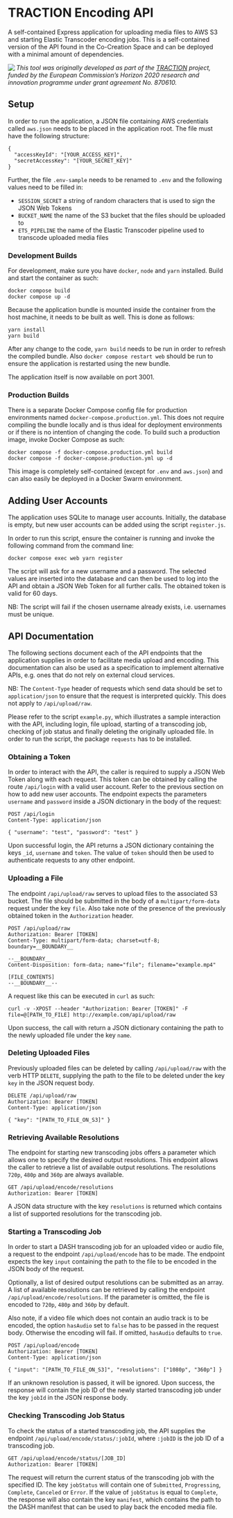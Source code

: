 # TRACTION Encoding API

A self-contained Express application for uploading media files to AWS S3 and
starting Elastic Transcoder encoding jobs. This is a self-contained version of
the API found in the Co-Creation Space and can be deployed with a minimal
amount of dependencies.

<img align="left" src="https://www.traction-project.eu/wp-content/uploads/sites/3/2020/02/Logo-cabecera-Traction.png" />
<em>This tool was originally developed as part of the <a href="https://www.traction-project.eu/">TRACTION</a> project, funded by the European Commission’s <a hef="http://ec.europa.eu/programmes/horizon2020/">Horizon 2020</a> research and innovation programme under grant agreement No. 870610.</em>

## Setup

In order to run the application, a JSON file containing AWS credentials called
`aws.json` needs to be placed in the application root. The file must have the
following structure:

    {
      "accessKeyId": "[YOUR_ACCESS_KEY]",
      "secretAccessKey": "[YOUR_SECRET_KEY]"
    }

Further, the file `.env-sample` needs to be renamed to `.env` and the following
values need to be filled in:

- `SESSION_SECRET` a string of random characters that is used to sign the JSON
  Web Tokens
- `BUCKET_NAME` the name of the S3 bucket that the files should be uploaded to
- `ETS_PIPELINE` the name of the Elastic Transcoder pipeline used to transcode
  uploaded media files

### Development Builds

For development, make sure you have `docker`, `node` and `yarn` installed.
Build and start the container as such:

    docker compose build
    docker compose up -d

Because the application bundle is mounted inside the container from the host
machine, it needs to be built as well. This is done as follows:

    yarn install
    yarn build

After any change to the code, `yarn build` needs to be run in order to refresh
the compiled bundle. Also `docker compose restart web` should be run to ensure
the application is restarted using the new bundle.

The application itself is now available on port 3001.

### Production Builds

There is a separate Docker Compose config file for production environments
named `docker-compose.production.yml`. This does not require compiling the
bundle locally and is thus ideal for deployment environments or if there is no
intention of changing the code. To build such a production image, invoke Docker
Compose as such:

    docker compose -f docker-compose.production.yml build
    docker compose -f docker-compose.production.yml up -d

This image is completely self-contained (except for `.env` and `aws.json`) and
can also easily be deployed in a Docker Swarm environment.

## Adding User Accounts

The application uses SQLite to manage user accounts. Initially, the database is
empty, but new user accounts can be added using the script `register.js`.

In order to run this script, ensure the container is running and invoke the
following command from the command line:

    docker compose exec web yarn register

The script will ask for a new username and a password. The selected values are
inserted into the database and can then be used to log into the API and obtain
a JSON Web Token for all further calls. The obtained token is valid for 60
days.

NB: The script will fail if the chosen username already exists, i.e. usernames
must be unique.

## API Documentation

The following sections document each of the API endpoints that the application
supplies in order to facilitate media upload and encoding. This documentation
can also be used as a specification to implement alternative APIs, e.g. ones
that do not rely on external cloud services.

NB: The `Content-Type` header of requests which send data should be set to
`application/json` to ensure that the request is interpreted quickly. This
does not apply to `/api/upload/raw`.

Please refer to the script `example.py`, which illustrates a sample interaction
with the API, including login, file upload, starting of a transcoding job,
checking of job status and finally deleting the originally uploaded file. In
order to run the script, the package `requests` has to be installed.

### Obtaining a Token

In order to interact with the API, the caller is required to supply a JSON Web
Token along with each request. This token can be obtained by calling the route
`/api/login` with a valid user account. Refer to the previous section on how to
add new user accounts. The endpoint expects the parameters `username` and
`password` inside a JSON dictionary in the body of the request:

    POST /api/login
    Content-Type: application/json

    { "username": "test", "password": "test" }

Upon successful login, the API returns a JSON dictionary containing the keys
`_id`, `username` and `token`. The value of `token` should then be used to
authenticate requests to any other endpoint.

### Uploading a File

The endpoint `/api/upload/raw` serves to upload files to the associated S3
bucket. The file should be submitted in the body of a `multipart/form-data`
request under the key `file`. Also take note of the presence of the previously
obtained token in the `Authorization` header.

    POST /api/upload/raw
    Authorization: Bearer [TOKEN]
    Content-Type: multipart/form-data; charset=utf-8; boundary=__BOUNDARY__

    --__BOUNDARY__
    Content-Disposition: form-data; name="file"; filename="example.mp4"

    [FILE_CONTENTS]
    --__BOUNDARY__--

A request like this can be executed in `curl` as such:

    curl -v -XPOST --header "Authorization: Bearer [TOKEN]" -F file=@[PATH_TO_FILE] http://example.com/api/upload/raw

Upon success, the call with return a JSON dictionary containing  the path to
the newly uploaded file under the key `name`.

### Deleting Uploaded Files

Previously uploaded files can be deleted by calling `/api/upload/raw` with the
verb HTTP `DELETE`, supplying the path to the file to be deleted under the key
`key` in the JSON request body.

    DELETE /api/upload/raw
    Authorization: Bearer [TOKEN]
    Content-Type: application/json

    { "key": "[PATH_TO_FILE_ON_S3]" }

### Retrieving Available Resolutions

The endpoint for starting new transcoding jobs offers a parameter which allows
one to specify the desired output resolutions. This endpoint allows the caller
to retrieve a list of available output resolutions. The resolutions `720p`,
`480p` and `360p` are always available.

    GET /api/upload/encode/resolutions
    Authorization: Bearer [TOKEN]

A JSON data structure with the key `resolutions` is returned which contains a
list of supported resolutions for the transcoding job.

### Starting a Transcoding Job

In order to start a DASH transcoding job for an uploaded video or audio file,
a request to the endpoint `/api/upload/encode` has to be made. The endpoint
expects the key `input` containing the path to the file to be encoded in the
JSON body of the request.

Optionally, a list of desired output resolutions can be submitted as an array.
A list of available resolutions can be retrieved by calling the endpoint
`/api/upload/encode/resolutions`. If the parameter is omitted, the file is
encoded to `720p`, `480p` and `360p` by default.

Also note, if a video file which does not contain an audio track is to be
encoded, the option `hasAudio` set to `false` has to be passed in the request
body. Otherwise the encoding will fail. If omitted, `hasAudio` defaults to
`true`.

    POST /api/upload/encode
    Authorization: Bearer [TOKEN]
    Content-Type: application/json

    { "input": "[PATH_TO_FILE_ON_S3]", "resolutions": ["1080p", "360p"] }

If an unknown resolution is passed, it will be ignored. Upon success, the
response will contain the job ID of the newly started transcoding job under the
key `jobId` in the JSON response body.

### Checking Transcoding Job Status

To check the status of a started transcoding job, the API supplies the endpoint
`/api/upload/encode/status/:jobId`, where `:jobID` is the job ID of a
transcoding job.

    GET /api/upload/encode/status/[JOB_ID]
    Authorization: Bearer [TOKEN]

The request will return the current status of the transcoding job with the
specified ID. The key `jobStatus` will contain one of `Submitted`,
`Progressing`, `Complete`, `Canceled` or `Error`. If the value of `jobStatus`
is equal to `Complete`, the response will also contain the key `manifest`,
which contains the path to the DASH manifest that can be used to play back the
encoded media file.
